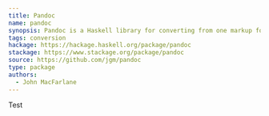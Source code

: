 ```yaml
---
title: Pandoc
name: pandoc
synopsis: Pandoc is a Haskell library for converting from one markup format to another, and a command-line tool that uses this library.
tags: conversion
hackage: https://hackage.haskell.org/package/pandoc
stackage: https://www.stackage.org/package/pandoc
source: https://github.com/jgm/pandoc
type: package
authors: 
  - John MacFarlane
---
```


Test